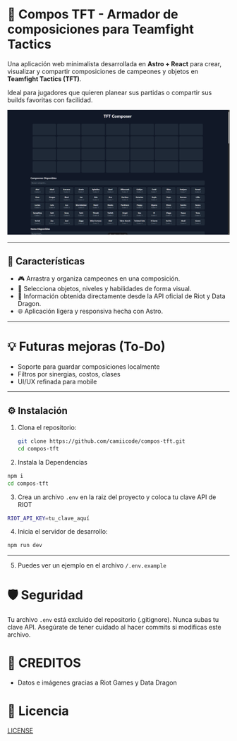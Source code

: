 # 🧩 Compos TFT - Armador de composiciones para Teamfight Tactics

Una aplicación web minimalista desarrollada en **Astro + React** para crear, visualizar y compartir composiciones de campeones y objetos en **Teamfight Tactics (TFT)**.

Ideal para jugadores que quieren planear sus partidas o compartir sus builds favoritas con facilidad.

![compos-tft-preview](./public/preview.png) <!-- Opcional si quieres poner una imagen del proyecto -->

---

## 🚀 Características

- 🎮 Arrastra y organiza campeones en una composición.
- 🧠 Selecciona objetos, niveles y habilidades de forma visual.
- 🔄 Información obtenida directamente desde la API oficial de Riot y Data Dragon.
- 🌐 Aplicación ligera y responsiva hecha con Astro.

---

# 💡 Futuras mejoras (To-Do)

- Soporte para guardar composiciones localmente
- Filtros por sinergias, costos, clases
- UI/UX refinada para mobile
 
---

## ⚙️ Instalación

1. Clona el repositorio:

   ```bash
   git clone https://github.com/camiicode/compos-tft.git
   cd compos-tft
   ```

2. Instala la Dependencias   

  ```bash
  npm i
  cd compos-tft
  ```
3. Crea un archivo `.env` en la raiz del proyecto y coloca tu clave API de RIOT

  ```bash
  RIOT_API_KEY=tu_clave_aquí
  ```

4. Inicia el servidor de desarrollo:

  ```bash
  npm run dev
  ```
---

5. Puedes ver un ejemplo en el archivo `/.env.example`

# 🛡️ Seguridad

Tu archivo `.env` está excluido del repositorio (.gitignore). Nunca subas tu clave API. Asegúrate de tener cuidado al hacer commits si modificas este archivo.

# 🧠 CREDITOS

- Datos e imágenes gracias a Riot Games y Data Dragon

# 📜 Licencia

[LICENSE](./LICENSE)


